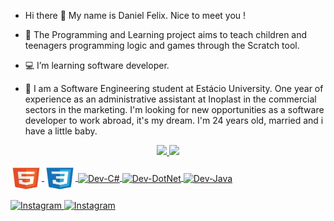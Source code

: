- Hi there 🖖 My name is Daniel Felix. Nice to meet you !

- 💼 The Programming and Learning project aims to teach children and teenagers programming logic and games through the Scratch tool.
- 💻 I’m learning software developer.
- 💬 I am a Software Engineering student at Estácio University.
      One year of experience as an administrative assistant at Inoplast in the commercial sectors in the marketing.
      I'm looking for new opportunities as a software developer to work abroad, it's my dream.
      I'm 24 years old, married and i have a little baby.

<div align="center">
  <a href="https://github.com/devDanielFelix">
  <img height="180em" src="https://github-readme-stats.vercel.app/api?username=devDanielFelix&show_icons=true&theme=dracula&include_all_commits=true&count_private=true"/>
  <img height="180em" src="https://github-readme-stats.vercel.app/api/top-langs/?username=devDanielFelix&layout=compact&langs_count=7&theme=dracula"/>
</div>

        
<div style="display: inline_block"><br>
  <img align="center" alt="Dev-HTML" height="35" width="50" src="https://raw.githubusercontent.com/devicons/devicon/master/icons/html5/html5-original.svg">
  <img align="center" alt="Dev-CSS" height="35" width="50" src="https://raw.githubusercontent.com/devicons/devicon/master/icons/css3/css3-original.svg">
  <img align="center" alt="Dev-C#" height="35" width="50" src="https://cdn.jsdelivr.net/gh/devicons/devicon/icons/csharp/csharp-original.svg"/>
  <img align="center" alt="Dev-DotNet" height="35" width="50" src="https://cdn.jsdelivr.net/gh/devicons/devicon/icons/dotnetcore/dotnetcore-original.svg"/>
  <img align="center" alt="Dev-Java" height="35" width="50" src="https://cdn.jsdelivr.net/gh/devicons/devicon/icons/java/java-original.svg"/>

</div>

<div style="display: inline_block"><br>
 <img aling="center" alt="Instagram" height="40" width="200"src="https://img.shields.io/badge/Instagram-E4405F?style=for-the-badge&logo=instagram&logoColor=white">
      
 <img aling="center" alt="Instagram" height="40" width="200" src="https://img.shields.io/badge/LinkedIn-0077B5?style=for-the-badge&logo=linkedin&logoColor=white">
 
</div>
